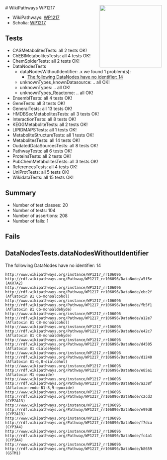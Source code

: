 <img style="float: right; width: 200px" src="https://upload.wikimedia.org/wikipedia/commons/thumb/8/83/Wplogo_with_text_500.png/640px-Wplogo_with_text_500.png" />
# WikiPathways WP1217

* WikiPathways: [WP1217](https://new.wikipathways.org/pathways/WP1217)
* Scholia: [WP1217](https://scholia.toolforge.org/wikipathways/WP1217)
## Tests
* CASMetabolitesTests: all 2 tests OK!
* ChEBIMetabolitesTests: all 4 tests OK!
* ChemSpiderTests: all 2 tests OK!
* DataNodesTests
    * dataNodesWithoutIdentifier: .x we found 1 problem(s):
        * [The following DataNodes have no identifier: 14](#8792c494)
    * unknownTypes_knownDatasource: .. all OK!
    * unknownTypes: .. all OK!
    * unknownTypes_Reactome: .. all OK!
* EnsemblTests: all 4 tests OK!
* GeneTests: all 3 tests OK!
* GeneralTests: all 13 tests OK!
* HMDBSecMetabolitesTests: all 3 tests OK!
* InteractionTests: all 8 tests OK!
* KEGGMetaboliteTests: all 2 tests OK!
* LIPIDMAPSTests: all 1 tests OK!
* MetaboliteStructureTests: all 1 tests OK!
* MetabolitesTests: all 14 tests OK!
* OudatedDataSourcesTests: all 8 tests OK!
* PathwayTests: all 6 tests OK!
* ProteinsTests: all 2 tests OK!
* PubChemMetabolitesTests: all 3 tests OK!
* ReferencesTests: all 4 tests OK!
* UniProtTests: all 5 tests OK!
* WikidataTests: all 15 tests OK!


## Summary

* Number of test classes: 20
* Number of tests: 104
* Number of assertions: 208
* Number of fails: 1

## Fails

<a name="8792c494" />

## DataNodesTests.dataNodesWithoutIdentifier

The following DataNodes have no identifier: 14
```
http://www.wikipathways.org/instance/WP1217_rr106096 http://rdf.wikipathways.org/Pathway/WP1217_rr106096/DataNode/a5f5e (AKR7A2)
http://www.wikipathways.org/instance/WP1217_rr106096 http://rdf.wikipathways.org/Pathway/WP1217_rr106096/DataNode/ebc2f (Aflatoxin B1 C6-monoalcohol)
http://www.wikipathways.org/instance/WP1217_rr106096 http://rdf.wikipathways.org/Pathway/WP1217_rr106096/DataNode/fb5f1 (Aflatoxin B1 C6-monoaldehyde)
http://www.wikipathways.org/instance/WP1217_rr106096 http://rdf.wikipathways.org/Pathway/WP1217_rr106096/DataNode/a12e7 (Aflatoxin B1 C8-monoalcohol)
http://www.wikipathways.org/instance/WP1217_rr106096 http://rdf.wikipathways.org/Pathway/WP1217_rr106096/DataNode/e42c7 (Aflatoxin B1 C8-monoaldehyde)
http://www.wikipathways.org/instance/WP1217_rr106096 http://rdf.wikipathways.org/Pathway/WP1217_rr106096/DataNode/d4505 (Aflatoxin B1 dialdehyde)
http://www.wikipathways.org/instance/WP1217_rr106096 http://rdf.wikipathways.org/Pathway/WP1217_rr106096/DataNode/d1240 (Aflatoxin B1-6,8-dialcohol)
http://www.wikipathways.org/instance/WP1217_rr106096 http://rdf.wikipathways.org/Pathway/WP1217_rr106096/DataNode/e85a1 (Aflatoxin M1 epoxide)
http://www.wikipathways.org/instance/WP1217_rr106096 http://rdf.wikipathways.org/Pathway/WP1217_rr106096/DataNode/a238f (Aflatoxin-endo-B1-8,9-epoxide)
http://www.wikipathways.org/instance/WP1217_rr106096 http://rdf.wikipathways.org/Pathway/WP1217_rr106096/DataNode/c2cd3 (CYP2A13)
http://www.wikipathways.org/instance/WP1217_rr106096 http://rdf.wikipathways.org/Pathway/WP1217_rr106096/DataNode/e99d8 (CYP2A13)
http://www.wikipathways.org/instance/WP1217_rr106096 http://rdf.wikipathways.org/Pathway/WP1217_rr106096/DataNode/f7dca (CYP3A4)
http://www.wikipathways.org/instance/WP1217_rr106096 http://rdf.wikipathways.org/Pathway/WP1217_rr106096/DataNode/fc4a1 (CYP3A4)
http://www.wikipathways.org/instance/WP1217_rr106096 http://rdf.wikipathways.org/Pathway/WP1217_rr106096/DataNode/b8659 (GSTM1)
```

